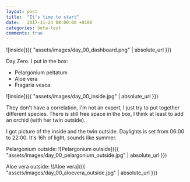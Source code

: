 ```yaml
---
layout: post
title:  "It's time to start"
date:   2017-11-24 08:00:00 +0100
categories: beta-test
comments: true
---
```


![inside]({{ "assets/images/day_00_dashboard.png" | absolute_url }})

Day Zero. I put in the box:

 - Pelargonium peltatum
 - Aloe vera
 - Fragaria vesca

![inside]({{ "assets/images/day_00_inside.jpg" | absolute_url }})

They don't have a correlation, I'm not an expert, I just try to put together different species.
There is still free space in the box, I think at least to add an orchid (with her twin outside).

I got picture of the inside and the twin outside.
Daylights is set from 06:00 to 22:00. It's 16h of light, sounds like summer.

Pelargonium outside:
![Pelargonium outside]({{ "assets/images/day_00_pelargonium_outside.jpg" | absolute_url }})

Aloe vera outside:
![Aloe vera]({{ "assets/images/day_00_aloevera_outside.jpg" | absolute_url }})
